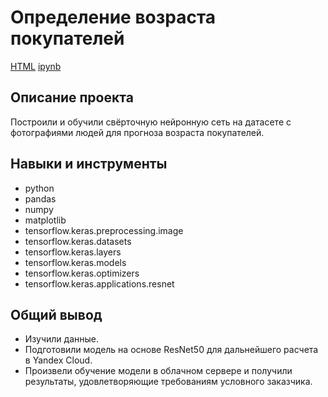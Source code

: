# Определение возраста покупателей

[HTML](https://github.com/AntonS8/Portfolio/blob/main/cv_age_customers/cv_age_customers.html) [ipynb](https://github.com/AntonS8/Portfolio/blob/main/cv_age_customers/cv_age_customers.ipynb)

## Описание проекта

Построили и обучили свёрточную нейронную сеть на датасете с фотографиями людей для прогноза возраста покупателей.

## Навыки и инструменты

- python
- pandas
- numpy
- matplotlib
- tensorflow.keras.preprocessing.image
- tensorflow.keras.datasets
- tensorflow.keras.layers
- tensorflow.keras.models
- tensorflow.keras.optimizers
- tensorflow.keras.applications.resnet

## Общий вывод

- Изучили данные.
- Подготовили модель на основе ResNet50 для дальнейшего расчета в Yandex Cloud.
- Произвели обучение модели в облачном сервере и получили результаты, удовлетворяющие требованиям условного заказчика.

